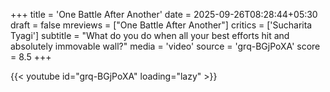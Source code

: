 +++
title = 'One Battle After Another'
date = 2025-09-26T08:28:44+05:30
draft = false
mreviews = ["One Battle After Another"]
critics = ['Sucharita Tyagi']
subtitle = "What do you do when all your best efforts hit and absolutely immovable wall?"
media = 'video'
source = 'grq-BGjPoXA'
score = 8.5
+++

{{< youtube id="grq-BGjPoXA" loading="lazy" >}}
